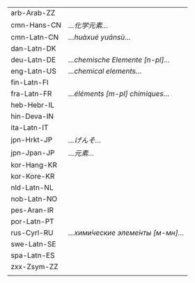 | | |
|-|-|
| arb-Arab-ZZ |  |
| cmn-Hans-CN | _…化学元素…_ |
| cmn-Latn-CN | _…huàxué yuánsù…_ |
| dan-Latn-DK |  |
| deu-Latn-DE | _…chemische Elemente [n-pl]…_ |
| eng-Latn-US | _…chemical elements…_ |
| fin-Latn-FI |  |
| fra-Latn-FR | _…éléments [m-pl] chimiques…_ |
| heb-Hebr-IL |  |
| hin-Deva-IN |  |
| ita-Latn-IT |  |
| jpn-Hrkt-JP | _…げんそ…_ |
| jpn-Jpan-JP | _…元素…_ |
| kor-Hang-KR |  |
| kor-Kore-KR |  |
| nld-Latn-NL |  |
| nob-Latn-NO |  |
| pes-Aran-IR |  |
| por-Latn-PT |  |
| rus-Cyrl-RU | _…хими́ческие элеме́нты [м-мн]…_ |
| swe-Latn-SE |  |
| spa-Latn-ES |  |
| zxx-Zsym-ZZ |  |
|  |  |
